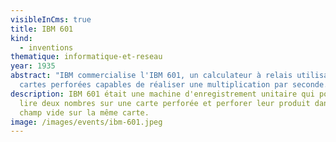```yaml
---
visibleInCms: true
title: IBM 601
kind:
  - inventions
thematique: informatique-et-reseau
year: 1935
abstract: "IBM commercialise l'IBM 601, un calculateur à relais utilisant des
  cartes perforées capables de réaliser une multiplication par seconde. "
description: IBM 601 était une machine d'enregistrement unitaire qui pouvait
  lire deux nombres sur une carte perforée et perforer leur produit dans un
  champ vide sur la même carte.
image: /images/events/ibm-601.jpeg
---
```

